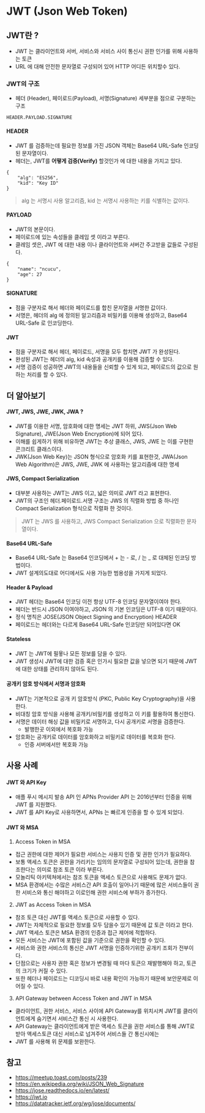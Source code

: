 # JWT (Json Web Token)

## JWT란 ?
- JWT 는 클라이언트와 서버, 서비스와 서비스 사이 통신시 권한 인가를 위해 사용하는 토큰
- URL 에 대해 안전한 문자열로 구성되어 있어 HTTP 어디든 위치할수 있다.

### JWT의 구조
- 헤더 (Header), 페이로드(Payload), 서명(Signature) 세부분을 점으로 구분하는 구조 
```
HEADER.PAYLOAD.SIGNATURE
```

#### HEADER
- JWT 를 검증하는데 필요한 정보를 가진 JSON 객체는 Base64 URL-Safe 인코딩된 문자열이다. 
- 헤더는, JWT를 **어떻게 검증(Verify)** 할것인가 에 대한 내용을 가지고 있다.

```
{
    "alg": "ES256",
    "kid": "Key ID"
}
```
> alg 는 서명시 사용 알고리즘, kid 는 서명시 사용하는 키를 식별하는 값이다.

#### PAYLOAD
- JWT의 본문이다.
- 페이로드에 있는 속성들을 클레임 셋 이라고 부른다.
- 클레임 셋은, JWT 에 대한 내용 이나 클라이언트와 서버간 주고받을 값들로 구성된다.

```
{
    "name": "ncucu",
    "age": 27
}
```

#### SIGNATURE
- 점을 구분자로 해서 헤더와 페이로드를 합친 문자열을 서명한 값이다.
- 서명은, 헤더의 alg 에 정의된 알고리즘과 비밀키를 이용해 생성하고, Base64 URL-Safe 로 인코딩한다.

#### JWT
- 점을 구분자로 해서 헤더, 페이로드, 서명을 모두 합치면 JWT 가 완성된다.
- 완성된 JWT는 헤더의 alg, kid 속성과 공개키를 이용해 검증할 수 있다.
- 서명 검증이 성공하면 JWT의 내용들을 신뢰할 수 있게 되고, 페이로드의 값으로 원하는 처리를 할 수 있다.

## 더 알아보기

#### JWT, JWS, JWE, JWK, JWA ?
- JWT를 이용한 서명, 암호화에 대한 명세는 JWT 하위, JWS(Json Web Signature), JWE(Json Web Encryption)에 되어 있다.
- 이해를 쉽게하기 위해 비유하면 JWT는 추상 클래스, JWS, JWE 는 이를 구현한 콘크리트 클래스이다.
- JWK(Json Web Key)는 JSON 형식으로 암호화 키를 표현한것, JWA(Json Web Algorithm)은 JWS, JWE, JWK 에 사용하는 알고리즘에 대한 명세

#### JWS, Compact Serialization
- 대부분 사용하는 JWT는 JWS 이고, 넓은 의미로 JWT 라고 표현한다.
- JWT의 구조인 헤더.페이로드.서명 구조는 JWS 의 직렬화 방법 중 하나인 Compact Serialization 형식으로 직렬화 한 것이다.

> JWT 는 JWS 를 사용하고, JWS Compact Serialization 으로 직렬화한 문자열이다.


#### Base64 URL-Safe
- Base64 URL-Safe 는 Base64 인코딩에서 + 는 - 로, / 는 _ 로 대체된 인코딩 방법이다.
- JWT 설계의도대로 어디에서도 사용 가능한 범용성을 가지게 되었다.

#### Header & Payload
- JWT 헤더는 Base64 인코딩 이전 항상 UTF-8 인코딩 문자열이여야 한다.
- 헤더는 반드시 JSON 이여야하고, JSON 의 기본 인코딩은 UTF-8 이기 때문이다.
- 정식 명칙은 JOSE(JSON Object Signing and Encryption) HEADER
- 페이로드는 헤더와는 다르게 Base64 URL-Safe 인코딩만 되어있다면 OK

#### Stateless
- JWT 는 JWT에 필욯나 모든 정보를 담을 수 있다.
- JWT 생성시 JWT에 대한 검증 혹은 인가시 필요한 값을 넣으면 되기 때문에 JWT에 대한 상태를 관리하지 않아도 된다.

#### 공개키 암호 방식에서 서명과 암호화
- JWT는 기본적으로 공개 키 암호방식 (PKC, Public Key Cryptography)을 사용한다.
- 비대칭 암호 방식을 사용해 공개키/비밀키를 생성하고 이 키를 활용하여 통신한다.
- 서명은 데이터 해싱 값을 비밀키로 서명하고, 다시 공개키로 서명을 검증한다.
    - 발행한곳 이외에서 복호화 가능
- 암호화는 공개키로 데이터를 암호화하고 비밀키로 데이터를 복호화 한다.
    - 인증 서버에서만 복호화 가능

## 사용 사례

#### JWT 와 API Key
- 애플 푸시 메시지 발송 API 인 APNs Provider API 는 2016년부터 인증을 위해 JWT 를 지원했다.
- JWT 를 API Key로 사용하면서, APNs 는 빠르게 인증을 할 수 있게 되었다.

#### JWT 와 MSA
1. Access Token in MSA
- 접근 권한에 대한 제어가 필요한 서비스는 사용지 인증 및 권한 인가가 필요하다.
- 보통 액세스 토큰은 권한을 가리키는 임의의 문자열로 구성되어 있는데, 권한을 참조한다는 의미로 참조 토큰 이라 부른다.
- 모놀리틱 아키텍쳐에서는 참조 토큰을 액세스 토큰으로 사용해도 문제가 없다.
- MSA 환경에서는 수많은 서비스간 API 호출이 일어나기 때문에 많은 서비스들이 권한 서비스와 통신 해야하고 이로인해 권한 서비스에 부하가 증가한다.

2. JWT as Access Token in MSA
- 참조 토큰 대신 JWT를 액세스 토큰으로 사용할 수 있다.
- JWT는 자체적으로 필요한 정보를 모두 담을수 있기 때문에 값 토큰 이라고 한다.
- JWT 액세스 토큰은 MSA 환경의 인증과 접근 제어에 적합하다.
- 모든 서비스는 JWT에 포함된 값을 기준으로 권한을 확인할 수 있다.
- 서비스와 권한 서비스의 통신은 JWT 서명을 인증하기위한 공개키 조회가 전부이다.
- 단점으로는 사용자 권한 혹은 정보가 변경될 때 마다 토큰으 재발행해야 하고, 토큰의 크기가 커질 수 있다.
- 또한 헤더나 페이로드는 디코딩시 바로 내용 확인이 가능하기 때문에 보안문제로 이어질 수 있다.

3. API Gateway between Access Token and JWT in MSA
- 클라이언트, 권한 서비스, 서비스 사이에 API Gateway를 위치시켜 JWT를 클라이언트에게 숨기면서 서비스간 통신 시 사용한다.
- API Gateway는 클라이언트에게 받은 액세스 토큰을 권한 서비스를 통해 JWT로 받아 액세스토큰 대신 서비스로 넘겨주어 서비스들 간 통신시에는
- JWT 를 사용해 위 문제를 보완한다.

## 참고
- https://meetup.toast.com/posts/239
- https://en.wikipedia.org/wiki/JSON_Web_Signature
- https://jose.readthedocs.io/en/latest/
- https://jwt.io
- https://datatracker.ietf.org/wg/jose/documents/
